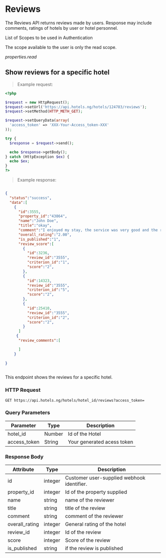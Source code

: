 # Reviews
The Reviews API returns reviews made by users. 
Response may include comments, ratings of hotels by user or hotel personnel.</br>

List of Scopes to be used in Authentication<br>

The scope available to the user is only the read scope.

<em>properties.read</em>

## Show reviews for a specific hotel

> Example request:

```php
<?php

$request = new HttpRequest();
$request->setUrl('https://api.hotels.ng/hotels/124783/reviews');
$request->setMethod(HTTP_METH_GET);

$request->setQueryData(array(
  'access_token' => 'XXX-Your-Access_token-XXX'
));

try {
  $response = $request->send();

  echo $response->getBody();
} catch (HttpException $ex) {
  echo $ex;
}
?>
```
> Example response:

```json

{  
  "status":"success",
  "data":[  
    {  
      "id":3555,
      "property_id":"43864",
      "name":"John Doe",
      "title":"okay",
      "comment":"I enjoyed my stay, the service was very good and the rooms were quite comfortable.",
      "overall_rating":"2.00",
      "is_published":"1",
      "review_score":[  
        {  
          "id":3236,
          "review_id":"3555",
          "criterion_id":"1",
          "score":"2",          
        },
        {  
          "id":14323,
          "review_id":"3555",
          "criterion_id":"5",
          "score":"2",
        },
        {  
          "id":25410,
          "review_id":"3555",
          "criterion_id":"2",
          "score":"2",          
        }        
      ]
     {
      "review_comments":[  

      ]
    }
  
}
  


```
This endpoint shows the reviews for a specific hotel.

### HTTP Request

  `GET https://api.hotels.ng/hotels/hotel_id/reviews?access_token=`

### Query Parameters

Parameter | Type | Description
--------- | ------- | -----------
hotel_id | Number | Id of the Hotel
access_token | String | Your generated acess token

### Response Body

Attribute | Type | Description
--------- | ------- | -----------
        id| integer | Customer user-supplied webhook identifier.
property_id | integer | Id of the property supplied
name| string| name of the reviewer
title| string |title of the review
comment| string | comment of the reviewer
overall_rating | integer | General rating of the hotel
review_id | integer | Id of the review
score | integer | Score of the review
is_published|string|if the review is published